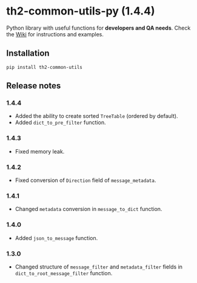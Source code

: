 # th2-common-utils-py (1.4.4)
Python library with useful functions for **developers and QA needs**. Check the [Wiki](https://github.com/th2-net/th2-common-utils-py/wiki) for instructions and examples.

## Installation
```
pip install th2-common-utils
```

## Release notes

### 1.4.4

* Added the ability to create sorted `TreeTable` (ordered by default).
* Added `dict_to_pre_filter` function.

### 1.4.3

* Fixed memory leak.

### 1.4.2

* Fixed conversion of `Direction` field of `message_metadata`.

### 1.4.1

* Changed `metadata` conversion in `message_to_dict` function.

### 1.4.0

* Added `json_to_message` function.


### 1.3.0

* Changed structure of `message_filter` and `metadata_filter` fields in `dict_to_root_message_filter` function.
